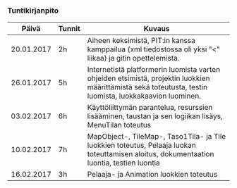 ### Tuntikirjanpito
Päivä | Tunnit | Kuvaus
--------------- | ----- | ------
20.01.2017 | 2h | Aiheen keksimistä, PIT:in kanssa kamppailua (xml tiedostossa oli yksi "<" liikaa) ja gitin opettelemista.
26.01.2017 | 5h | Internetistä platformerin luomista varten ohjeiden etsimistä, projektin luokkien määrittämistä sekä toteutusta, testin luomista, luokkakaavion luominen.
03.02.2017 | 6h | Käyttöliittymän parantelua, resurssien lisääminen, taustan ja sen logiikan lisäys, MenuTilan toteutus
10.02.2017 | 7h | MapObject-, TileMap-, Taso1Tila- ja Tile luokkien toteutus, Pelaaja luokan toteuttamisen aloitus, dokumentaation luontia, testien luontia
16.02.2017 | 3h | Pelaaja- ja Animation luokkien toteutus
